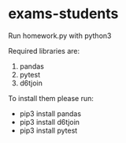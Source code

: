 # exams-students

Run homework.py with python3

Required libraries are: 
 1. pandas
 2. pytest
 3. d6tjoin

To install them please run:
 - pip3 install pandas
 - pip3 install d6tjoin
 - pip3 install pytest


